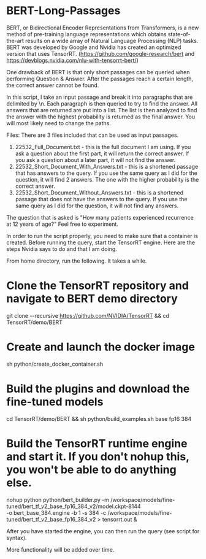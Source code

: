 # BERT-Long-Passages

BERT, or Bidirectional Encoder Representations from Transformers, is a new method of pre-training language representations 
which obtains state-of-the-art results on a wide array of Natural Language Processing (NLP) tasks.  BERT was developed by Google 
and Nvidia has created an optimized version that uses TensorRT.  (https://github.com/google-research/bert and 
https://devblogs.nvidia.com/nlu-with-tensorrt-bert/)

One drawback of BERT is that only short passages can be queried when performing Question & Answer.  After the passages reach a certain
length, the correct answer cannot be found.

In this script, I take an input passage and break it into paragraphs that are delimited by \n.  Each paragraph is then queried to try
to find the answer.  All answers that are returned are put into a list.  The list is then analyzed to find the answer with the highest
probability is returned as the final answer.  You will most likely need to change the paths.

Files:  There are 3 files included that can be used as input passages.

1.  22532_Full_Document.txt - this is the full document I am using.  If you ask a question about the first part, it will return the
correct answer.  If you ask a question about a later part, it will not find the answer.
2.  22532_Short_Document_With_Answers.txt - this is a shortened passage that has answers to the query.  If you use the same query
as I did for the question, it will find 2 answers.  The one with the higher probability is the correct answer.
3.  22532_Short_Document_Without_Answers.txt - this is a shortened passage that does not have the answers to the query.   If you 
use the same query as I did for the question, it will not find any answers.

The question that is asked is "How many patients experienced recurrence at 12 years of age?"  Feel free to experiment.

In order to run the script properly, you need to make sure that a container is created.  Before running the query, start the TensorRT
engine. Here are the steps Nvidia says to do and that I am doing.

From home directory, run the following.  It takes a while.

# Clone the TensorRT repository and navigate to BERT demo directory
git clone --recursive https://github.com/NVIDIA/TensorRT && cd TensorRT/demo/BERT

# Create and launch the docker image
sh python/create_docker_container.sh

# Build the plugins and download the fine-tuned models
cd TensorRT/demo/BERT && sh python/build_examples.sh base fp16 384

# Build the TensorRT runtime engine and start it.  If you don't nohup this, you won't be able to do anything else.
nohup python python/bert_builder.py -m /workspace/models/fine-tuned/bert_tf_v2_base_fp16_384_v2/model.ckpt-8144 \
-o bert_base_384.engine -b 1 -s 384 -c /workspace/models/fine-tuned/bert_tf_v2_base_fp16_384_v2 > tensorrt.out &

After you have started the engine, you can then run the query (see script for syntax).

More functionality will be added over time.
